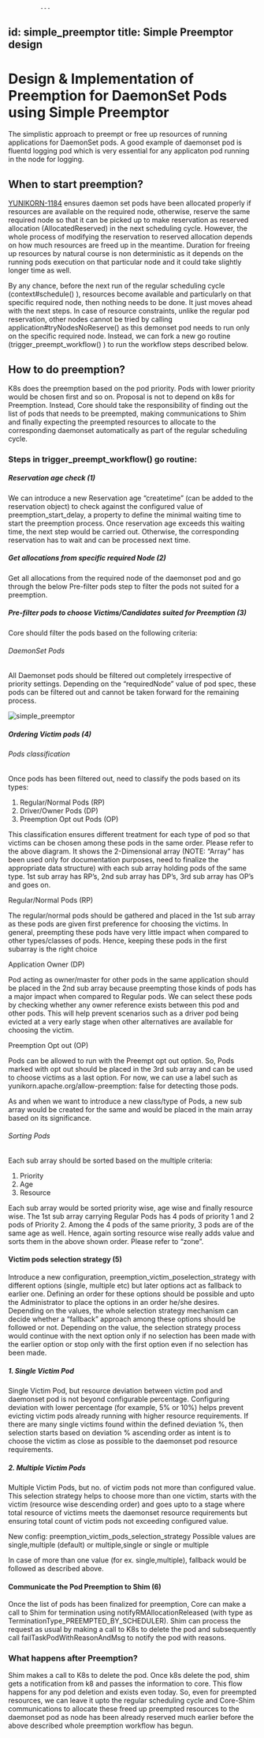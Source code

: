              ---
id: simple_preemptor
title: Simple Preemptor design
---

<!--
 * Licensed to the Apache Software Foundation (ASF) under one
 * or more contributor license agreements. See the NOTICE file
 * distributed with this work for additional information
 * regarding copyright ownership. The ASF licenses this file
 * to you under the Apache License, Version 2.0 (the
 * "License"); you may not use this file except in compliance
 * with the License. You may obtain a copy of the License at
 *
 * http://www.apache.org/licenses/LICENSE-2.0
 *
 * Unless required by applicable law or agreed to in writing, software
 * distributed under the License is distributed on an "AS IS" BASIS,
 * WITHOUT WARRANTIES OR CONDITIONS OF ANY KIND, either express or implied.
 * See the License for the specific language governing permissions and
 * limitations under the License.
 -->
# Design & Implementation of Preemption for DaemonSet Pods using Simple Preemptor

The simplistic approach to preempt or free up resources of running applications for DaemonSet pods. A good example of daemonset pod is fluentd logging pod which is very essential for any applicaton pod running in the node for logging.

## When to start preemption?
[YUNIKORN-1184](https://issues.apache.org/jira/browse/YUNIKORN-1184) ensures daemon set pods have been allocated properly if resources are available on the required node, otherwise, reserve the same required node so that it can be picked up to make reservation as reserved allocation (AllocatedReserved) in the next scheduling cycle. However, the whole process of modifying the reservation to reserved allocation depends on how much resources are freed up in the meantime. Duration for freeing up resources by natural course is non deterministic as it depends on the running pods execution on that particular node and it could take slightly longer time as well.

By any chance, before the next run of the regular scheduling cycle (context#schedule() ), resources become available and particularly on that specific required node, then nothing needs to be done. It just moves ahead with the next steps. In case of resource constraints, unlike the regular pod reservation, other nodes cannot be tried by calling application#tryNodesNoReserve() as this demonset pod needs to run only on the specific required node. Instead, we can fork a new go routine (trigger_preempt_workflow() ) to run the workflow steps described below.


## How to do preemption?
K8s does the preemption based on the pod priority. Pods with lower priority would be chosen first and so on. Proposal is not to depend on k8s for Preemption. Instead, Core should take the responsibility of finding out the list of pods that needs to be preempted, making communications to Shim and finally expecting the preempted resources to allocate to the corresponding daemonset automatically as part of the regular scheduling cycle.

### Steps in trigger_preempt_workflow() go routine:

##### Reservation age check (1)
We can introduce a new Reservation age “createtime” (can be added to the reservation object) to check against the configured value of preemption_start_delay, a property to define the minimal waiting time to start the preemption process. Once reservation age exceeds this waiting time, the next step would be carried out. Otherwise, the corresponding reservation has to wait and can be processed next time.

##### Get allocations from specific required Node (2)
Get all allocations from the required node of the daemonset pod and go through the below Pre-filter pods step to filter the pods not suited for a preemption.

##### Pre-filter pods to choose Victims/Candidates suited for Preemption (3)

Core should filter the pods based on the following criteria:

###### DaemonSet Pods

All Daemonset pods should be filtered out completely irrespective of priority settings. Depending on the “requiredNode” value of pod spec, these pods can be filtered out and cannot be taken forward for the remaining process.

![simple_preemptor](./../assets/YUNIKORN-1184.png)

##### Ordering Victim pods (4)

###### Pods classification

Once pods has been filtered out, need to classify the pods based on its types:

1. Regular/Normal Pods (RP)
2. Driver/Owner Pods (DP)
3. Preemption Opt out Pods (OP)

This classification ensures different treatment for each type of pod so that victims can be chosen among these pods in the same order. Please refer to the above diagram. It shows the 2-Dimensional array (NOTE: “Array” has been used only for documentation purposes, need to finalize the appropriate data structure) with each sub array holding pods of the same type. 1st sub array has RP’s, 2nd sub array has DP’s, 3rd sub array has OP’s and goes on.

Regular/Normal Pods (RP)

The regular/normal pods should be gathered and placed in the 1st sub array as these pods are given first preference for choosing the victims. In general, preempting these pods have very little impact when compared to other types/classes of pods. Hence, keeping these pods in the first subarray is the right choice

Application Owner (DP)

Pod acting as owner/master for other pods in the same application should be placed in the 2nd sub array because preempting those kinds of pods has a major impact when compared to Regular pods. We can select these pods by checking whether any owner reference exists between this pod and other pods. This will help prevent scenarios such as a driver pod being evicted at a very early stage when other alternatives are available for choosing the victim.

Preemption Opt out (OP)

Pods can be allowed to run with the Preempt opt out option. So, Pods marked with opt out should be placed in the 3rd sub array and can be used to choose victims as a last option. For now, we can use a label such as yunikorn.apache.org/allow-preemption: false for detecting those pods.


As and when we want to introduce a new class/type of Pods, a new sub array would be created for the same and would be placed in the main array based on its significance.

###### Sorting Pods

Each sub array should be sorted based on the multiple criteria:

1. Priority
2. Age
3. Resource

Each sub array would be sorted priority wise, age wise and finally resource wise. The 1st sub array carrying Regular Pods has 4 pods of priority 1 and 2 pods of Priority 2. Among the 4 pods of the same priority, 3 pods are of the same age as well. Hence, again sorting resource wise really adds value and sorts them in the above shown order. Please refer to “zone”.

#### Victim pods selection strategy (5)

Introduce a new configuration, preemption_victim_poselection_strategy with different options (single, multiple etc) but later options act as fallback to earlier one. Defining an order for these options should be possible and upto the Administrator to place the options in an order he/she desires. Depending on the values, the whole selection strategy mechanism can decide whether a “fallback” approach among these options should be followed or not. Depending on the value, the selection strategy process would continue with the next option only if no selection has been made with the earlier option or stop only with the first option even if no selection has been made.

##### 1. Single Victim Pod

Single Victim Pod, but resource deviation between victim pod and daemonset pod is not beyond configurable percentage. Configuring deviation with lower percentage (for example, 5% or 10%) helps prevent evicting victim pods already running with higher resource requirements. If there are many single victims found within the defined deviation %, then selection starts based on deviation % ascending order as intent is to choose the victim as close as possible to the daemonset pod resource requirements.

##### 2. Multiple Victim Pods

Multiple Victim Pods, but no. of victim pods not more than configured value. This selection strategy helps to choose more than one victim, starts with the victim (resource wise descending order) and goes upto to a stage where total resource of victims meets the daemonset resource requirements but ensuring total count of victim pods not exceeding configured value.

New config: preemption_victim_pods_selection_strategy
Possible values are single,multiple (default) or multiple,single or single or multiple

In case of more than one value (for ex. single,multiple), fallback would be followed as described above.

#### Communicate the Pod Preemption to Shim (6)

Once the list of pods has been finalized for preemption, Core can make a call to Shim for termination using notifyRMAllocationReleased (with type as TerminationType_PREEMPTED_BY_SCHEDULER). Shim can process the request as usual by making a call to K8s to delete the pod and subsequently call failTaskPodWithReasonAndMsg to notify the pod with reasons.

### What happens after Preemption?

Shim makes a call to K8s to delete the pod. Once k8s delete the pod, shim gets a notification from k8 and passes the information to core. This flow happens for any pod deletion and exists even today. So, even for preempted resources, we can leave it upto the regular scheduling cycle and Core-Shim communications to allocate these freed up preempted resources to the daemonset pod as node has been already reserved much earlier before the above described whole preemption workflow has begun.